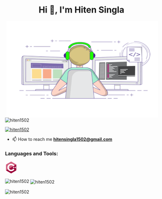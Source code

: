 <h1 align="center">Hi 👋, I'm Hiten Singla</h1>


<p><img align="right" alt="gif" src="https://github.com/Hiten1502/Hiten1502/blob/main/gif.gif" width="500" height="320"></p> 

<p align="left"> <img src="https://komarev.com/ghpvc/?username=hiten1502&label=Profile%20views&color=0e75b6&style=flat" alt="hiten1502" /> </p>

<p align="left"> <a href="https://github.com/ryo-ma/github-profile-trophy"><img src="https://github-profile-trophy.vercel.app/?username=hiten1502" alt="hiten1502" /></a> </p>

- 📫 How to reach me **hitensingla1502@gmail.com**


<h3 align="left">Languages and Tools:</h3>
<p align="left"> <a href="https://www.w3schools.com/cpp/" target="_blank"> <img src="https://raw.githubusercontent.com/devicons/devicon/master/icons/cplusplus/cplusplus-original.svg" alt="cplusplus" width="40" height="40"/> </a> </p>

<p><img align="left" src="https://github-readme-stats.vercel.app/api/top-langs?username=hiten1502&show_icons=true&locale=en&layout=compact" alt="hiten1502" /></p>

<p>&nbsp;<img align="center" src="https://github-readme-stats.vercel.app/api?username=hiten1502&show_icons=true&locale=en" alt="hiten1502" /></p>

<p><img align="center" src="https://github-readme-streak-stats.herokuapp.com/?user=hiten1502&" alt="hiten1502" /></p>
